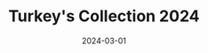 ---
date: 2024-03-01
menus: "main"
featured_image: 1-a-wall.jpeg
title: Turkey's Collection 2024
description: Collection started in Istambul, Turkey around April/May 2024
featured: true
type: gallery
sort_by: Name
categories: ["turkey", "colors","collection"]
resources:
  - src: 1-a-wall.JPG
    title: Pace yourself, slowly adapt (acrylic - 21 x 14.8 cm)
  - src: 1-back-wall.JPG
    title: Pace yourself, slowly adapt - backside (acrylic - 21 x 14.8 cm)
  - src: 2-a-wall.JPG
    title: Higher access of understanding (acrylic - 21 x 14.8 cm)
  - src: 2-back-wall.JPG
    title: Higher access of understanding - backside (acrylic - 21 x 14.8 cm)
  - src: 3-a-wall.JPG
    title: No meaning = Survial (acrylic - 21 x 14.8 cm)
  - src: 3-back-wall.JPG
    title: No meaning = Survial - backside (acrylic - 21 x 14.8 cm)
  - src: 4-a-wall.JPG
    title: Patience & long hours (acrylic - 21 x 14.8 cm)
  - src: 4-back-wall.JPG
    title: Patience & long hours - backside (acrylic - 21 x 14.8 cm)  
  - src: 5-a-wall.JPG
    title: Collapsing spiral (acrylic - 21 x 14.8 cm)
  - src: 5-back-wall.JPG
    title: Collapsing spiral - backside (acrylic - 21 x 14.8 cm)
  - src: 6-a-wall.JPG
    title: Branches diverge (acrylic - 21 x 14.8 cm)
  - src: 6-back-wall.JPG
    title: Branches diverge - backside (acrylic - 21 x 14.8 cm)
  - src: 7-a-wall.JPG
    title: Interdimensional waves (acrylic - 21 x 14.8 cm)
  - src: 7-back-wall.JPG
    title: Interdimensional waves - backside (acrylic - 21 x 14.8 cm)
  - src: 8-a-wall.JPG
    title: Well-seasoned traveller (acrylic - 21 x 14.8 cm)
  - src: 8-back-wall.JPG
    title: Well-seasoned traveller - backside (acrylic - 21 x 14.8 cm)      
---
